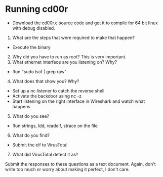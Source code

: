 # Running cd00r
- Download the cd00r.c source code and get it to compile for 64 bit linux with debug disabled.
1. What are the steps that were required to make that happen?

- Execute the binary 

2. Why did you have to run as root? This is very important.
3. What ethernet interface are you listening on?  Why?

- Run "sudo lsof | grep raw"

4. What does that show you? Why?

- Set up a nc listener to catch the reverse shell
- Activate the backdoor using nc -z 
- Start listening on the right interface in Wireshark and watch what happens. 

5. What do you see?

- Run strings, ldd, readelf, strace on the file

6. What do you find?

- Submit the elf to VirusTotal

7. What did VirusTotal detect it as?

Submit the responses to these questions as a text document. Again, don't write too much or worry about making it perfect, I don't care.